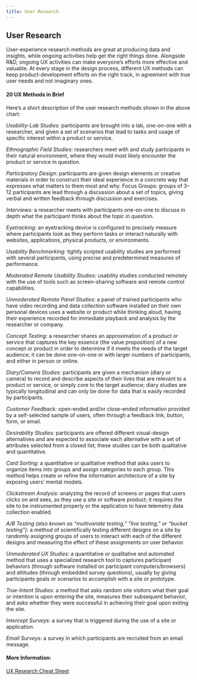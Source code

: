 ```yaml
---
title: User Research
---
```

## User Research
User-experience research methods are great at producing data and insights, while ongoing activities help get the right things done. Alongside R&D, ongoing UX activities can make everyone’s efforts more effective and valuable. At every stage in the design process, different UX methods can keep product-development efforts on the right track, in agreement with true user needs and not imaginary ones.

#### 20 UX Methods in Brief
Here’s a short description of the user research methods shown in the above chart:

*Usability-Lab Studies:* participants are brought into a lab, one-on-one with a researcher, and given a set of scenarios that lead to tasks and usage of specific interest within a product or service.

*Ethnographic Field Studies:* researchers meet with and study participants in their natural environment, where they would most likely encounter the product or service in question.

*Participatory Design:* participants are given design elements or creative materials in order to construct their ideal experience in a concrete way that expresses what matters to them most and why.
Focus Groups: groups of 3–12 participants are lead through a discussion about a set of topics, giving verbal and written feedback through discussion and exercises.

*Interviews:* a researcher meets with participants one-on-one to discuss in depth what the participant thinks about the topic in question.

*Eyetracking:* an eyetracking device is configured to precisely measure where participants look as they perform tasks or interact naturally with websites, applications, physical products, or environments.

*Usability Benchmarking:* tightly scripted usability studies are performed with several participants, using precise and predetermined measures of performance.

*Moderated Remote Usability Studies:* usability studies conducted remotely with the use of tools such as screen-sharing software and remote control capabilities.

*Unmoderated Remote Panel Studies:* a panel of trained participants who have video recording and data collection software installed on their own personal devices uses a website or product while thinking aloud, having their experience recorded for immediate playback and analysis by the researcher or company.

*Concept Testing:* a researcher shares an approximation of a product or service that captures the key essence (the value proposition) of a new concept or product in order to determine if it meets the needs of the target audience; it can be done one-on-one or with larger numbers of participants, and either in person or online.

*Diary/Camera Studies:* participants are given a mechanism (diary or camera) to record and describe aspects of their lives that are relevant to a product or service, or simply core to the target audience; diary studies are typically longitudinal and can only be done for data that is easily recorded by participants.

*Customer Feedback:* open-ended and/or close-ended information provided by a self-selected sample of users, often through a feedback link, button, form, or email.

*Desirability Studies:* participants are offered different visual-design alternatives and are expected to associate each alternative with a set of  attributes selected from a closed list; these studies can be both qualitative and quantitative.

*Card Sorting:* a quantitative or qualitative method that asks users to organize items into groups and assign categories to each group. This method helps create or refine the information architecture of a site by exposing users’ mental models.

*Clickstream Analysis:* analyzing the record of screens or pages that users clicks on and sees, as they use a site or software product; it requires the site to be instrumented properly or the application to have telemetry data collection enabled.

*A/B Testing (also known as “multivariate testing,” “live testing,” or “bucket testing”):* a method of scientifically testing different designs on a site by randomly assigning groups of users to interact with each of the different designs and measuring the effect of these assignments on user behavior.

*Unmoderated UX Studies:* a quantitative or qualitative and automated method that uses a specialized research tool to captures participant behaviors (through software installed on participant computers/browsers) and attitudes (through embedded survey questions), usually by giving participants goals or scenarios to accomplish with a site or prototype.

*True-Intent Studies:* a method that asks random site visitors what their goal or intention is upon entering the site, measures their subsequent behavior, and asks whether they were successful in achieving their goal upon exiting the site.

*Intercept Surveys:* a survey that is triggered during the use of a site or application.

*Email Surveys:* a survey in which participants are recruited from an email message.

<!-- The article goes here, in GitHub-flavored Markdown. Feel free to add YouTube videos, images, and CodePen/JSBin embeds  -->

#### More Information:
<a href='https://www.nngroup.com/articles/ux-research-cheat-sheet/' target='_blank' rel='nofollow'>UX Research Cheat Sheet</a>


